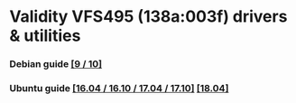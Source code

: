 # Validity VFS495 (138a:003f) drivers &amp; utilities

### Debian guide [[9 / 10]](https://github.com/PetreBoboc/vfs495/blob/master/vfs495_debian.md) 
### Ubuntu guide [[16.04 / 16.10 / 17.04 / 17.10]](https://github.com/PetreBoboc/vfs495/blob/master/vfs495_ubuntu.md) [[18.04]](https://github.com/PetreBoboc/vfs495/blob/master/vfs495_ubuntu_18.04.md)
